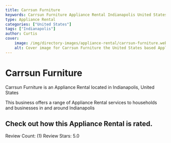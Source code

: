 ```yaml
---
title: Carrsun Furniture
keywords: Carrsun Furniture Appliance Rental Indianapolis United States 
type: Appliance Rental 
categories: ["United States"]
tags: ["Indianapolis"]
author: Curtis
cover:
    image: /img/directory-images/appliance-rental/carrsun-furniture.webp
    alt: Cover image for Carrsun Furniture the United States based Appliance Rental servicing Indianapolis 
---
```


# Carrsun Furniture
Carrsun Furniture is an Appliance Rental located in Indianapolis, United States

This business offers a range of Appliance Rental services to households and businesses in and around Indianapolis

## Check out how this Appliance Rental is rated.
Review Count: (1)
Review Stars: 5.0
